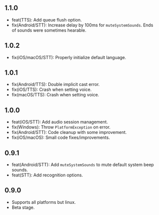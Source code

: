 ## 1.1.0
* feat(TTS): Add queue flush option.
* fix(Android/STT): Increase delay by 100ms for `muteSystemSounds`. Ends of sounds were sometimes hearable.

## 1.0.2
* fix(iOS/macOS/STT): Properly initialize default language.

## 1.0.1
* fix(Android/TTS): Double implicit cast error.
* fix(iOS/TTS): Crash when setting voice.
* fix(macOS/TTS): Crash when setting voice.

## 1.0.0
* feat(iOS/STT): Add audio session management.
* fix(Windows): Throw `PlatformException` on error.
* fix(Android/STT): Code cleanup with some improvement.
* fix(iOS/macOS): Small code fixes/improvements.

## 0.9.1
* feat(Android/STT): Add `muteSystemSounds` to mute default system beep sounds.
* feat(STT): Add recognition options.

## 0.9.0

* Supports all platforms but linux.
* Beta stage.
